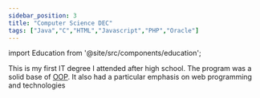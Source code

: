 ```yaml
---
sidebar_position: 3
title: "Computer Science DEC"
tags: ["Java","C","HTML","Javascript","PHP","Oracle"]
---
```


import Education from '@site/src/components/education';

This is my first IT degree I attended after high school. The program was a solid base of <a href="https://en.wikipedia.org/wiki/Object-oriented_programming">OOP</a>. It also had a particular emphasis on web programming and technologies

<Education area='Computer Science' studyType='DEC' />